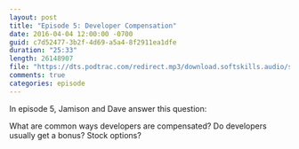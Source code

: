 ```yaml
---
layout: post
title: "Episode 5: Developer Compensation"
date: 2016-04-04 12:00:00 -0700
guid: c7d52477-3b2f-4d69-a5a4-8f2911ea1dfe
duration: "25:33"
length: 26148907
file: "https://dts.podtrac.com/redirect.mp3/download.softskills.audio/sse-005.mp3"
comments: true
categories: episode
---
```






In episode 5, Jamison and Dave answer this question:

What are common ways developers are compensated? Do developers usually get a bonus? Stock options?



